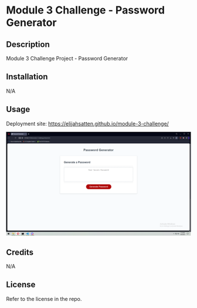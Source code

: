 # Module 3 Challenge - Password Generator

## Description

Module 3 Challenge Project - Password Generator

## Installation

N/A

## Usage

Deployment site: https://elijahsatten.github.io/module-3-challenge/

![Screenshot](assets/images/screenshot.png)

## Credits

N/A

## License

Refer to the license in the repo.
